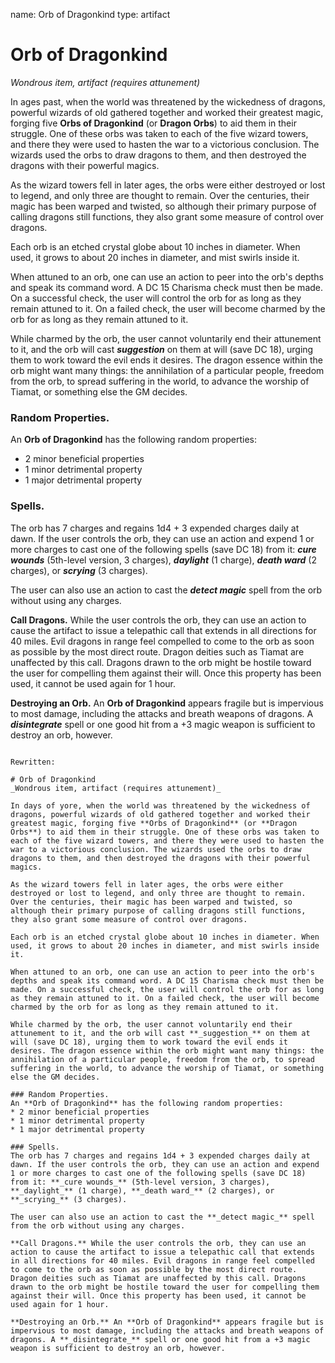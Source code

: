 name: Orb of Dragonkind
type: artifact

# Orb of Dragonkind 
_Wondrous item, artifact (requires attunement)_ 

In ages past, when the world was threatened by the wickedness of dragons, powerful wizards of old gathered together and worked their greatest magic, forging five **Orbs of Dragonkind** (or **Dragon Orbs**) to aid them in their struggle. One of these orbs was taken to each of the five wizard towers, and there they were used to hasten the war to a victorious conclusion. The wizards used the orbs to draw dragons to them, and then destroyed the dragons with their powerful magics.

As the wizard towers fell in later ages, the orbs were either destroyed or lost to legend, and only three are thought to remain. Over the centuries, their magic has been warped and twisted, so although their primary purpose of calling dragons still functions, they also grant some measure of control over dragons.

Each orb is an etched crystal globe about 10 inches in diameter. When used, it grows to about 20 inches in diameter, and mist swirls inside it.

When attuned to an orb, one can use an action to peer into the orb's depths and speak its command word. A DC 15 Charisma check must then be made. On a successful check, the user will control the orb for as long as they remain attuned to it. On a failed check, the user will become charmed by the orb for as long as they remain attuned to it.

While charmed by the orb, the user cannot voluntarily end their attunement to it, and the orb will cast **_suggestion_** on them at will (save DC 18), urging them to work toward the evil ends it desires. The dragon essence within the orb might want many things: the annihilation of a particular people, freedom from the orb, to spread suffering in the world, to advance the worship of Tiamat, or something else the GM decides. 

### Random Properties. 
An **Orb of Dragonkind** has the following random properties:
* 2 minor beneficial properties
* 1 minor detrimental property
* 1 major detrimental property 

### Spells. 
The orb has 7 charges and regains 1d4 + 3 expended charges daily at dawn. If the user controls the orb, they can use an action and expend 1 or more charges to cast one of the following spells (save DC 18) from it: **_cure wounds_** (5th-level version, 3 charges), **_daylight_** (1 charge), **_death ward_** (2 charges), or **_scrying_** (3 charges).

The user can also use an action to cast the **_detect magic_** spell from the orb without using any charges.

**Call Dragons.** While the user controls the orb, they can use an action to cause the artifact to issue a telepathic call that extends in all directions for 40 miles. Evil dragons in range feel compelled to come to the orb as soon as possible by the most direct route. Dragon deities such as Tiamat are unaffected by this call. Dragons drawn to the orb might be hostile toward the user for compelling them against their will. Once this property has been used, it cannot be used again for 1 hour.

**Destroying an Orb.** An **Orb of Dragonkind** appears fragile but is impervious to most damage, including the attacks and breath weapons of dragons. A **_disintegrate_** spell or one good hit from a +3 magic weapon is sufficient to destroy an orb, however.
```

Rewritten:

# Orb of Dragonkind 
_Wondrous item, artifact (requires attunement)_ 

In days of yore, when the world was threatened by the wickedness of dragons, powerful wizards of old gathered together and worked their greatest magic, forging five **Orbs of Dragonkind** (or **Dragon Orbs**) to aid them in their struggle. One of these orbs was taken to each of the five wizard towers, and there they were used to hasten the war to a victorious conclusion. The wizards used the orbs to draw dragons to them, and then destroyed the dragons with their powerful magics.

As the wizard towers fell in later ages, the orbs were either destroyed or lost to legend, and only three are thought to remain. Over the centuries, their magic has been warped and twisted, so although their primary purpose of calling dragons still functions, they also grant some measure of control over dragons.

Each orb is an etched crystal globe about 10 inches in diameter. When used, it grows to about 20 inches in diameter, and mist swirls inside it.

When attuned to an orb, one can use an action to peer into the orb's depths and speak its command word. A DC 15 Charisma check must then be made. On a successful check, the user will control the orb for as long as they remain attuned to it. On a failed check, the user will become charmed by the orb for as long as they remain attuned to it.

While charmed by the orb, the user cannot voluntarily end their attunement to it, and the orb will cast **_suggestion_** on them at will (save DC 18), urging them to work toward the evil ends it desires. The dragon essence within the orb might want many things: the annihilation of a particular people, freedom from the orb, to spread suffering in the world, to advance the worship of Tiamat, or something else the GM decides. 

### Random Properties. 
An **Orb of Dragonkind** has the following random properties:
* 2 minor beneficial properties
* 1 minor detrimental property
* 1 major detrimental property 

### Spells. 
The orb has 7 charges and regains 1d4 + 3 expended charges daily at dawn. If the user controls the orb, they can use an action and expend 1 or more charges to cast one of the following spells (save DC 18) from it: **_cure wounds_** (5th-level version, 3 charges), **_daylight_** (1 charge), **_death ward_** (2 charges), or **_scrying_** (3 charges).

The user can also use an action to cast the **_detect magic_** spell from the orb without using any charges.

**Call Dragons.** While the user controls the orb, they can use an action to cause the artifact to issue a telepathic call that extends in all directions for 40 miles. Evil dragons in range feel compelled to come to the orb as soon as possible by the most direct route. Dragon deities such as Tiamat are unaffected by this call. Dragons drawn to the orb might be hostile toward the user for compelling them against their will. Once this property has been used, it cannot be used again for 1 hour.

**Destroying an Orb.** An **Orb of Dragonkind** appears fragile but is impervious to most damage, including the attacks and breath weapons of dragons. A **_disintegrate_** spell or one good hit from a +3 magic weapon is sufficient to destroy an orb, however.